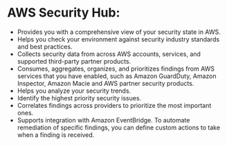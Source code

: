 # AWS Security Hub:
- Provides you with a comprehensive view of your security state in AWS.
- Helps you check your environment against security industry standards and best practices.
- Collects security data from across AWS accounts, services, and supported third-party partner products.
- Consumes, aggregates, organizes, and prioritizes findings from AWS services that you have enabled, such as Amazon GuardDuty, Amazon Inspector, Amazon Macie and AWS partner security products. 
- Helps you analyze your security trends.
- Identify the highest priority security issues. 
- Correlates findings across providers to prioritize the most important ones. 
- Supports integration with Amazon EventBridge. To automate remediation of specific findings, you can define custom actions to take when a finding is received. 

